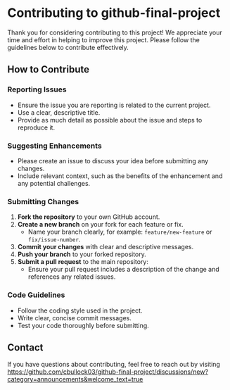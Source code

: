 # Contributing to github-final-project

Thank you for considering contributing to this project! We appreciate your time and effort in helping to improve this project. Please follow the guidelines below to contribute effectively.

## How to Contribute

### Reporting Issues
- Ensure the issue you are reporting is related to the current project.
- Use a clear, descriptive title.
- Provide as much detail as possible about the issue and steps to reproduce it.

### Suggesting Enhancements
- Please create an issue to discuss your idea before submitting any changes.
- Include relevant context, such as the benefits of the enhancement and any potential challenges.

### Submitting Changes
1. **Fork the repository** to your own GitHub account.
2. **Create a new branch** on your fork for each feature or fix.
   - Name your branch clearly, for example: `feature/new-feature` or `fix/issue-number`.
3. **Commit your changes** with clear and descriptive messages.
4. **Push your branch** to your forked repository.
5. **Submit a pull request** to the main repository:
   - Ensure your pull request includes a description of the change and references any related issues.

### Code Guidelines
- Follow the coding style used in the project.
- Write clear, concise commit messages.
- Test your code thoroughly before submitting.

## Contact
If you have questions about contributing, feel free to reach out by visiting https://github.com/cbullock03/github-final-project/discussions/new?category=announcements&welcome_text=true

